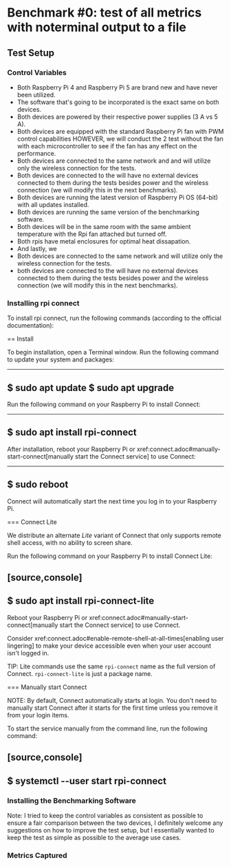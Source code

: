 
# Benchmark #0: test of all metrics with noterminal output to a file

## Test Setup

### Control Variables

- Both Raspberry Pi 4 and Raspberry Pi 5 are brand new and have never been utilized.
- The software that's going to be incorporated is the exact same on both devices.
- Both devices are powered by their respective power supplies (3 A vs 5 A).
- Both devices are equipped with the standard Raspberry Pi fan with PWM control capabilities HOWEVER, we will conduct the 2 test without the fan with each microcontroller to see if the fan has any effect on the performance.
- Both devices are connected to the same network and and will utilize only the wireless connection for the tests.
- Both devices are connected to the will have no external devices connected to them during the tests besides power and the wireless connection (we will modify this in the next benchmarks).
- Both devices are running the latest version of Raspberry Pi OS (64-bit) with all updates installed. 
- Both devices are running the same version of the benchmarking software.
- Both devices will be in the same room with the same ambient temperature with the Rpi fan attached but turned off.
- Both rpis have metal enclosures for optimal heat dissapation. 
- And lastly, we
- Both devices are connected to the same network and will utilize only the wireless connection for the tests.
- both devices are connected to the will have no external devices connected to them during the tests besides power and the wireless connection (we will modify this in the next benchmarks).


### Installing rpi connect

To install rpi connect, run the following commands (according to the official documentation):

== Install

To begin installation, open a Terminal window. Run the following command to update your system and packages:

----
$ sudo apt update
$ sudo apt upgrade
----

Run the following command on your Raspberry Pi to install Connect:

----
$ sudo apt install rpi-connect
----

After installation, reboot your Raspberry Pi or xref:connect.adoc#manually-start-connect[manually start the Connect service] to use Connect:

----
$ sudo reboot
----

Connect will automatically start the next time you log in to your Raspberry Pi.

=== Connect Lite

We distribute an alternate *Lite* variant of Connect that only supports remote shell access, with no ability to screen share.

Run the following command on your Raspberry Pi to install Connect Lite:

[source,console]
----
$ sudo apt install rpi-connect-lite
----

Reboot your Raspberry Pi or xref:connect.adoc#manually-start-connect[manually start the Connect service] to use Connect.

Consider xref:connect.adoc#enable-remote-shell-at-all-times[enabling user lingering] to make your device accessible even when your user account isn't logged in.

TIP: Lite commands use the same `rpi-connect` name as the full version of Connect. `rpi-connect-lite` is just a package name.

=== Manually start Connect

NOTE: By default, Connect automatically starts at login. You don't need to manually start Connect after it starts for the first time unless you remove it from your login items.

To start the service manually from the command line, run the following command:

[source,console]
----
$ systemctl --user start rpi-connect
----


### Installing the Benchmarking Software





Note: I tried to keep the control variables as consistent as possible to ensure a fair comparison between the two devices, I definitely welcome any suggestions on how to improve the test setup, but I essentially wanted to keep the test as simple as possible to the average use cases.

<!-- TODO: Add a diagram of the test setup -->

### Metrics Captured
